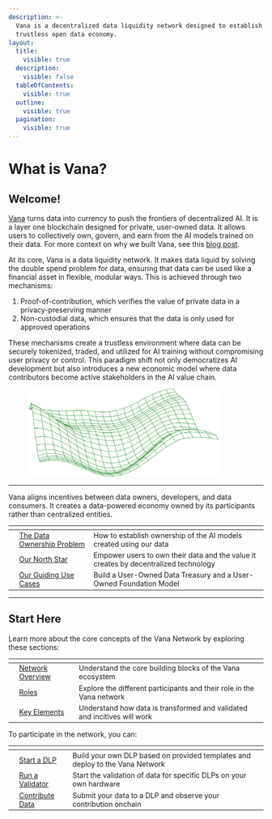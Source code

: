 ```yaml
---
description: >-
  Vana is a decentralized data liquidity network designed to establish the first
  trustless open data economy.
layout:
  title:
    visible: true
  description:
    visible: false
  tableOfContents:
    visible: true
  outline:
    visible: true
  pagination:
    visible: true
---
```


# What is Vana?

## Welcome!

[Vana](https://www.vana.org/) turns data into currency to push the frontiers of decentralized AI. It is a layer one blockchain designed for private, user-owned data. It allows users to collectively own, govern, and earn from the AI models trained on their data. For more context on why we built Vana, see this [blog post](https://www.vana.org/posts/introducing-the-satori-testnet).

At its core, Vana is a data liquidity network. It makes data liquid by solving the double spend problem for data, ensuring that data can be used like a financial asset in flexible, modular ways. This is achieved through two mechanisms:

1. Proof-of-contribution, which verifies the value of private data in a privacy-preserving manner
2. Non-custodial data, which ensures that the data is only used for approved operations

These mechanisms create a trustless environment where data can be securely tokenized, traded, and utilized for AI training without compromising user privacy or control. This paradigm shift not only democratizes AI development but also introduces a new economic model where data contributors become active stakeholders in the AI value chain.

<div align="left">

<figure><img src=".gitbook/assets/image (15).png" alt="" width="375"><figcaption></figcaption></figure>

</div>

***

Vana aligns incentives between data owners, developers, and data consumers. It creates a data-powered economy owned by its participants rather than centralized entities.

<table data-card-size="large" data-view="cards"><thead><tr><th></th><th></th><th></th></tr></thead><tbody><tr><td></td><td><a href="./#the-data-ownership-problem">The Data Ownership Problem</a></td><td>How to establish ownership of the AI models created using our data</td></tr><tr><td></td><td><a href="welcome-to-vana/readme/our-north-star.md">Our North Star</a></td><td>Empower users to own their data and the value it creates by decentralized technology</td></tr><tr><td></td><td><a href="welcome-to-vana/readme/our-guiding-use-cases.md">Our Guiding Use Cases</a></td><td>Build a User-Owned Data Treasury and a User-Owned Foundation Model</td></tr></tbody></table>

***

## Start Here

Learn more about the core concepts of the Vana Network by exploring these sections:

<table data-card-size="large" data-view="cards"><thead><tr><th></th><th></th><th></th></tr></thead><tbody><tr><td></td><td><a href="core-concepts/network-overview/">Network Overview</a></td><td>Understand the core building blocks of the Vana ecosystem</td></tr><tr><td></td><td><a href="core-concepts/roles/">Roles</a></td><td>Explore the different participants and their role in the Vana network</td></tr><tr><td></td><td><a href="core-concepts/key-elements/">Key Elements</a></td><td>Understand how data is transformed and validated and incitives will work</td></tr></tbody></table>

To participate in the network, you can:

<table data-card-size="large" data-view="cards"><thead><tr><th></th><th></th><th></th></tr></thead><tbody><tr><td></td><td><a href="guides/how-to-create-a-data-liquidity-pool/">Start a DLP </a></td><td>Build your own DLP based on provided templates and deploy to the Vana Network</td></tr><tr><td></td><td><a href="guides/how-to-run-a-dlp-validator.md">Run a Validator</a></td><td>Start the validation of data for specific DLPs on your own hardware</td></tr><tr><td></td><td><a href="core-concepts/key-elements/data-transactions/contribute-data.md">Contribute Data</a></td><td>Submit your data to a DLP and observe your contribution onchain</td></tr></tbody></table>
